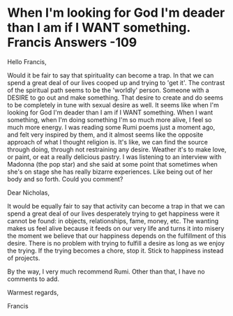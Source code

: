 # When I'm looking for God I'm deader than I am if I WANT something. Francis Answers -109

Hello Francis,

Would it be fair to say that spirituality can become a trap. In that we can spend a great deal of our lives cooped up and trying to 'get it'. The contrast of the spiritual path seems to be the 'worldly' person. Someone with a DESIRE to go out and make something. That desire to create and do seems to be completely in tune with sexual desire as well. It seems like when I'm looking for God I'm deader than I am if I WANT something. When I want something, when I'm doing something I'm so much more alive, I feel so much more energy. I was reading some Rumi poems just a moment ago, and felt very inspired by them, and it almost seems like the opposite approach of what I thought religion is. It's like, we can find the source through doing, through not restraining any desire. Weather it's to make love, or paint, or eat a really delicious pastry. I was listening to an interview with Madonna (the pop star) and she said at some point that sometimes when she's on stage she has really bizarre experiences. Like being out of her body and so forth. Could you comment?

Dear Nicholas,

It would be equally fair to say that activity can become a trap in that we can spend a great deal of our lives desperately trying to get happiness were it cannot be found: in objects, relationships, fame, money, etc. The wanting makes us feel alive because it feeds on our very life and turns it into misery the moment we believe that our happiness depends on the fulfillment of this desire. There is no problem with trying to fulfill a desire as long as we enjoy the trying. If the trying becomes a chore, stop it. Stick to happiness instead of projects.

By the way, I very much recommend Rumi. Other than that, I have no comments to add.

Warmest regards,

Francis

